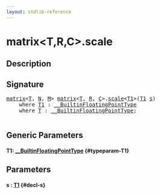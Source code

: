 ```yaml
---
layout: stdlib-reference
---
```


# matrix\<T,R,C\>\.scale

## Description





## Signature 

<pre>
<a href="/stdlib-reference/types/matrix/index" class="code_type">matrix</a>&lt;<a href="/stdlib-reference/types/matrix/t-0" class="code_type">T</a>, <a href="/stdlib-reference/types/matrix/index#decl-N" class="code_var">N</a>, <a href="/stdlib-reference/types/matrix/index#decl-M" class="code_var">M</a>&gt; <a href="/stdlib-reference/types/matrix/index" class="code_type">matrix</a>&lt;<a href="/stdlib-reference/types/matrix/t-0" class="code_type">T</a>, <a href="/stdlib-reference/types/matrix/index#decl-R" class="code_var">R</a>, <a href="/stdlib-reference/types/matrix/index#decl-C" class="code_var">C</a>&gt;.<a href="/stdlib-reference/types/matrix/scale">scale</a>&lt;<a href="/stdlib-reference/types/matrix/scale#typeparam-T1" class="code_type">T1</a>&gt;(<a href="/stdlib-reference/types/matrix/scale#typeparam-T1" class="code_type">T1</a> <a href="/stdlib-reference/types/matrix/scale#decl-s" class="code_param">s</a>)
    <span class='code_keyword'>where</span> <a href="/stdlib-reference/types/matrix/scale#typeparam-T1" class="code_type">T1</a> : <a href="/stdlib-reference/interfaces/0_builtinfloatingpointtype-029hm/index" class="code_type">__BuiltinFloatingPointType</a>
    <span class='code_keyword'>where</span> <a href="/stdlib-reference/types/matrix/t-0" class="code_type">T</a> : <a href="/stdlib-reference/interfaces/0_builtinfloatingpointtype-029hm/index" class="code_type">__BuiltinFloatingPointType</a>;

</pre>

## Generic Parameters

#### T1: [\_\_BuiltinFloatingPointType](/stdlib-reference/interfaces/0_builtinfloatingpointtype-029hm/index) {#typeparam-T1}

## Parameters

#### s  : [T1](/stdlib-reference/types/matrix/scale#typeparam-T1) {#decl-s}


